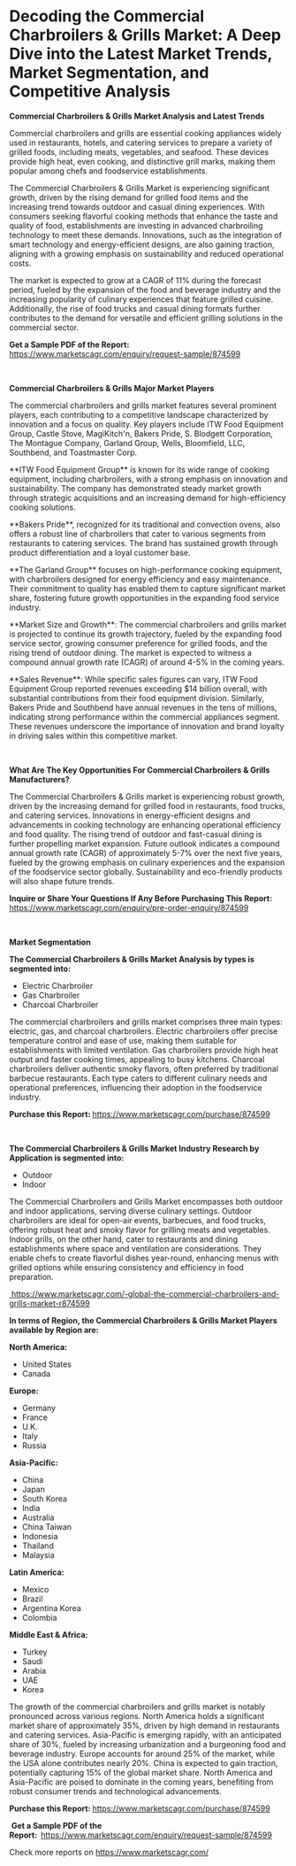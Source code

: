 <p><h1>Decoding the Commercial Charbroilers & Grills Market: A Deep Dive into the Latest Market Trends, Market Segmentation, and Competitive Analysis</h1></p><p><strong>Commercial Charbroilers & Grills Market Analysis and Latest Trends</strong></p>
<p><p>Commercial charbroilers and grills are essential cooking appliances widely used in restaurants, hotels, and catering services to prepare a variety of grilled foods, including meats, vegetables, and seafood. These devices provide high heat, even cooking, and distinctive grill marks, making them popular among chefs and foodservice establishments.</p><p>The Commercial Charbroilers & Grills Market is experiencing significant growth, driven by the rising demand for grilled food items and the increasing trend towards outdoor and casual dining experiences. With consumers seeking flavorful cooking methods that enhance the taste and quality of food, establishments are investing in advanced charbroiling technology to meet these demands. Innovations, such as the integration of smart technology and energy-efficient designs, are also gaining traction, aligning with a growing emphasis on sustainability and reduced operational costs.</p><p>The market is expected to grow at a CAGR of 11% during the forecast period, fueled by the expansion of the food and beverage industry and the increasing popularity of culinary experiences that feature grilled cuisine. Additionally, the rise of food trucks and casual dining formats further contributes to the demand for versatile and efficient grilling solutions in the commercial sector.</p></p>
<p><strong>Get a Sample PDF of the Report:&nbsp;</strong> <a href="https://www.marketscagr.com/enquiry/request-sample/874599?utm_campaign=2465&utm_medium=2&utm_source=Github&utm_content=ia&utm_term=21032025&utm_id=commercial-charbroilers-grills">https://www.marketscagr.com/enquiry/request-sample/874599</a></p>
<p>&nbsp;</p>
<p><strong>Commercial Charbroilers & Grills Major Market Players</strong></p>
<p><p>The commercial charbroilers and grills market features several prominent players, each contributing to a competitive landscape characterized by innovation and a focus on quality. Key players include ITW Food Equipment Group, Castle Stove, MagiKitch'n, Bakers Pride, S. Blodgett Corporation, The Montague Company, Garland Group, Wells, Bloomfield, LLC, Southbend, and Toastmaster Corp.</p><p>**ITW Food Equipment Group** is known for its wide range of cooking equipment, including charbroilers, with a strong emphasis on innovation and sustainability. The company has demonstrated steady market growth through strategic acquisitions and an increasing demand for high-efficiency cooking solutions.</p><p>**Bakers Pride**, recognized for its traditional and convection ovens, also offers a robust line of charbroilers that cater to various segments from restaurants to catering services. The brand has sustained growth through product differentiation and a loyal customer base.</p><p>**The Garland Group** focuses on high-performance cooking equipment, with charbroilers designed for energy efficiency and easy maintenance. Their commitment to quality has enabled them to capture significant market share, fostering future growth opportunities in the expanding food service industry.</p><p>**Market Size and Growth**: The commercial charbroilers and grills market is projected to continue its growth trajectory, fueled by the expanding food service sector, growing consumer preference for grilled foods, and the rising trend of outdoor dining. The market is expected to witness a compound annual growth rate (CAGR) of around 4-5% in the coming years.</p><p>**Sales Revenue**: While specific sales figures can vary, ITW Food Equipment Group reported revenues exceeding $14 billion overall, with substantial contributions from their food equipment division. Similarly, Bakers Pride and Southbend have annual revenues in the tens of millions, indicating strong performance within the commercial appliances segment. These revenues underscore the importance of innovation and brand loyalty in driving sales within this competitive market.</p></p>
<p>&nbsp;</p>
<p><strong>What Are The Key Opportunities For Commercial Charbroilers & Grills Manufacturers?</strong></p>
<p><p>The Commercial Charbroilers & Grills market is experiencing robust growth, driven by the increasing demand for grilled food in restaurants, food trucks, and catering services. Innovations in energy-efficient designs and advancements in cooking technology are enhancing operational efficiency and food quality. The rising trend of outdoor and fast-casual dining is further propelling market expansion. Future outlook indicates a compound annual growth rate (CAGR) of approximately 5-7% over the next five years, fueled by the growing emphasis on culinary experiences and the expansion of the foodservice sector globally. Sustainability and eco-friendly products will also shape future trends.</p></p>
<p><strong>Inquire or Share Your Questions If Any Before Purchasing This Report:</strong> <a href="https://www.marketscagr.com/enquiry/pre-order-enquiry/874599?utm_campaign=2465&utm_medium=2&utm_source=Github&utm_content=ia&utm_term=21032025&utm_id=commercial-charbroilers-grills">https://www.marketscagr.com/enquiry/pre-order-enquiry/874599</a></p>
<p>&nbsp;</p>
<p><strong>Market Segmentation</strong></p>
<p><strong>The Commercial Charbroilers & Grills Market Analysis by types is segmented into:</strong></p>
<p><ul><li>Electric Charbroiler</li><li>Gas Charbroiler</li><li>Charcoal Charbroiler</li></ul></p>
<p><p>The commercial charbroilers and grills market comprises three main types: electric, gas, and charcoal charbroilers. Electric charbroilers offer precise temperature control and ease of use, making them suitable for establishments with limited ventilation. Gas charbroilers provide high heat output and faster cooking times, appealing to busy kitchens. Charcoal charbroilers deliver authentic smoky flavors, often preferred by traditional barbecue restaurants. Each type caters to different culinary needs and operational preferences, influencing their adoption in the foodservice industry.</p></p>
<p><strong>Purchase this Report:&nbsp;</strong><a href="https://www.marketscagr.com/purchase/874599?utm_campaign=2465&utm_medium=2&utm_source=Github&utm_content=ia&utm_term=21032025&utm_id=commercial-charbroilers-grills">https://www.marketscagr.com/purchase/874599</a></p>
<p>&nbsp;</p>
<p><strong>The Commercial Charbroilers & Grills Market Industry Research by Application is segmented into:</strong></p>
<p><ul><li>Outdoor</li><li>Indoor</li></ul></p>
<p><p>The Commercial Charbroilers and Grills Market encompasses both outdoor and indoor applications, serving diverse culinary settings. Outdoor charbroilers are ideal for open-air events, barbecues, and food trucks, offering robust heat and smoky flavor for grilling meats and vegetables. Indoor grills, on the other hand, cater to restaurants and dining establishments where space and ventilation are considerations. They enable chefs to create flavorful dishes year-round, enhancing menus with grilled options while ensuring consistency and efficiency in food preparation.</p></p>
<p><a href="https://www.marketscagr.com/-global-the-commercial-charbroilers-and-grills-market-r874599?utm_campaign=2465&utm_medium=2&utm_source=Github&utm_content=ia&utm_term=21032025&utm_id=commercial-charbroilers-grills">&nbsp;https://www.marketscagr.com/-global-the-commercial-charbroilers-and-grills-market-r874599</a></p>
<p><strong>In terms of Region, the Commercial Charbroilers & Grills Market Players available by Region are:</strong></p>
<p>
    <p> <strong> North America: </strong>
        <ul>
            <li>United States</li>
            <li>Canada</li>
        </ul>
        </p> 
    <p> <strong> Europe: </strong>
        <ul>
            <li>Germany</li>
            <li>France</li>
            <li>U.K.</li>
            <li>Italy</li>
            <li>Russia</li>
        </ul>
        </p> 
    <p> <strong> Asia-Pacific: </strong>
        <ul>
            <li>China</li>
            <li>Japan</li>
            <li>South Korea</li>
            <li>India</li>
            <li>Australia</li>
            <li>China Taiwan</li>
            <li>Indonesia</li>
            <li>Thailand</li>
            <li>Malaysia</li>
        </ul>
        </p> 
    <p> <strong> Latin America: </strong>
        <ul>
            <li>Mexico</li>
            <li>Brazil</li>
            <li>Argentina Korea</li>
            <li>Colombia</li>
        </ul>
        </p> 
    <p> <strong> Middle East & Africa: </strong>
        <ul>
            <li>Turkey</li>
            <li>Saudi</li>
            <li>Arabia</li>
            <li>UAE</li>
            <li>Korea</li>
        </ul>
    </p>
    </p>
<p><p>The growth of the commercial charbroilers and grills market is notably pronounced across various regions. North America holds a significant market share of approximately 35%, driven by high demand in restaurants and catering services. Asia-Pacific is emerging rapidly, with an anticipated share of 30%, fueled by increasing urbanization and a burgeoning food and beverage industry. Europe accounts for around 25% of the market, while the USA alone contributes nearly 20%. China is expected to gain traction, potentially capturing 15% of the global market share. North America and Asia-Pacific are poised to dominate in the coming years, benefiting from robust consumer trends and technological advancements.</p></p>
<p><strong>Purchase this Report: </strong><a href="https://www.marketscagr.com/purchase/874599?utm_campaign=2465&utm_medium=2&utm_source=Github&utm_content=ia&utm_term=21032025&utm_id=commercial-charbroilers-grills">https://www.marketscagr.com/purchase/874599</a></p>
<p>&nbsp;<strong>Get a Sample PDF of the Report:&nbsp;&nbsp;</strong><a href="https://www.marketscagr.com/enquiry/request-sample/874599?utm_campaign=2465&utm_medium=2&utm_source=Github&utm_content=ia&utm_term=21032025&utm_id=commercial-charbroilers-grills">https://www.marketscagr.com/enquiry/request-sample/874599</a></p>
<p><strong></strong></p>
<p>Check more reports on <a href="https://www.marketscagr.com/?utm_campaign=2465&utm_medium=2&utm_source=Github&utm_content=ia&utm_term=21032025&utm_id=commercial-charbroilers-grills">https://www.marketscagr.com/</a></p>